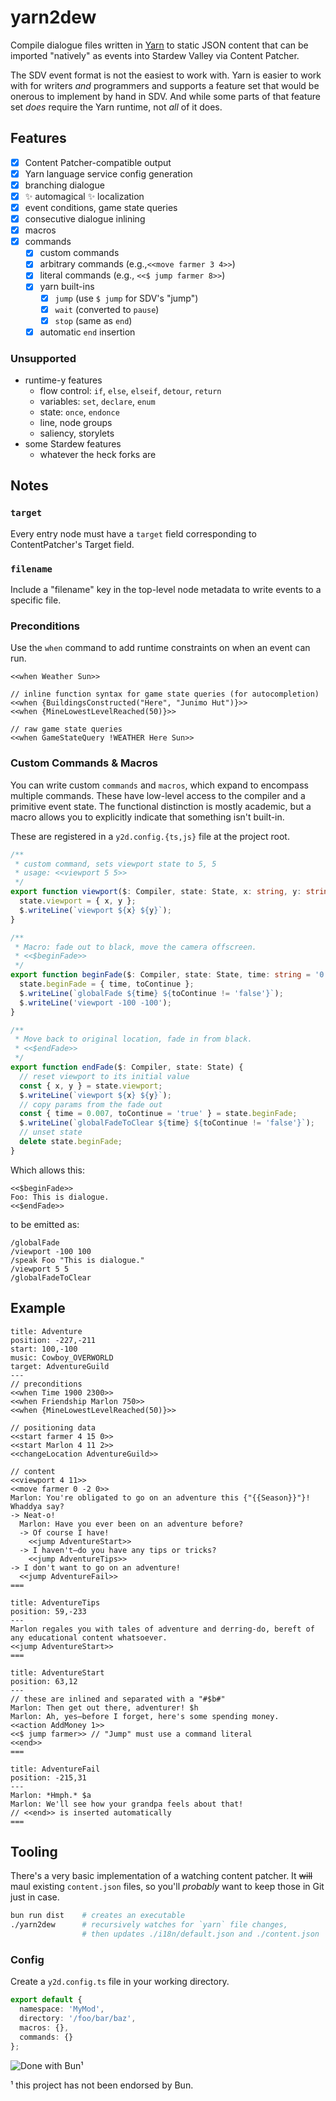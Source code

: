 # yarn2dew

Compile dialogue files written in [Yarn](https://www.yarnspinner.dev/) to static JSON content that can be imported "natively" as events into Stardew Valley via Content Patcher.

The SDV event format is not the easiest to work with. Yarn is easier to work with for writers _and_ programmers and supports a feature set that would be onerous to implement by hand in SDV. And while some parts of that feature set _does_ require the Yarn runtime, not _all_ of it does.

## Features

- [x] Content Patcher-compatible output
- [x] Yarn language service config generation
- [x] branching dialogue
- [x] ✨ automagical ✨ localization
- [x] event conditions, game state queries
- [x] consecutive dialogue inlining
- [x] macros
- [x] commands
  - [x] custom commands
  - [x] arbitrary commands (e.g.,`<<move farmer 3 4>>`)
  - [x] literal commands (e.g., `<<$ jump farmer 8>>`)
  - [x] yarn built-ins
    - [x] `jump` (use `$ jump` for SDV's "jump")
    - [x] `wait` (converted to `pause`)
    - [x] `stop` (same as `end`)
  - [x] automatic `end` insertion

### Unsupported

- runtime-y features
  - flow control: `if`, `else`, `elseif`, `detour`, `return`
  - variables: `set`, `declare`, `enum`
  - state: `once`, `endonce`
  - line, node groups
  - saliency, storylets
- some Stardew features
  - whatever the heck forks are

## Notes

### `target`

Every entry node must have a `target` field corresponding to ContentPatcher's Target field.

### `filename`

Include a "filename" key in the top-level node metadata to write events to a specific file.

### Preconditions

Use the `when` command to add runtime constraints on when an event can run.

```yarn
<<when Weather Sun>>

// inline function syntax for game state queries (for autocompletion)
<<when {BuildingsConstructed("Here", "Junimo Hut")}>>
<<when {MineLowestLevelReached(50)}>>

// raw game state queries
<<when GameStateQuery !WEATHER Here Sun>>
```

### Custom Commands & Macros

You can write custom `commands` and `macros`, which expand to encompass multiple commands. These have low-level access to the compiler and a primitive event state. The functional distinction is mostly academic, but a macro allows you to explicitly indicate that something isn't built-in.

These are registered in a `y2d.config.{ts,js}` file at the project root.

```ts
/**
 * custom command, sets viewport state to 5, 5
 * usage: <<viewport 5 5>>
 */
export function viewport($: Compiler, state: State, x: string, y: string) {
  state.viewport = { x, y };
  $.writeLine(`viewport ${x} ${y}`);
}
```

```ts
/**
 * Macro: fade out to black, move the camera offscreen.
 * <<$beginFade>>
 */
export function beginFade($: Compiler, state: State, time: string = '0.007', toContinue: string = 'false') {
  state.beginFade = { time, toContinue };
  $.writeLine(`globalFade ${time} ${toContinue != 'false'}`);
  $.writeLine('viewport -100 -100');
}

/**
 * Move back to original location, fade in from black.
 * <<$endFade>>
 */
export function endFade($: Compiler, state: State) {
  // reset viewport to its initial value
  const { x, y } = state.viewport;
  $.writeLine(`viewport ${x} ${y}`);
  // copy params from the fade out
  const { time = 0.007, toContinue = 'true' } = state.beginFade;
  $.writeLine(`globalFadeToClear ${time} ${toContinue != 'false'}`);
  // unset state
  delete state.beginFade;
}
```

Which allows this:

```yarn
<<$beginFade>>
Foo: This is dialogue.
<<$endFade>>
```

to be emitted as:

```
/globalFade
/viewport -100 100
/speak Foo "This is dialogue."
/viewport 5 5
/globalFadeToClear
```

## Example

```yarn
title: Adventure
position: -227,-211
start: 100,-100
music: Cowboy_OVERWORLD
target: AdventureGuild
---
// preconditions
<<when Time 1900 2300>>
<<when Friendship Marlon 750>>
<<when {MineLowestLevelReached(50)}>>

// positioning data
<<start farmer 4 15 0>>
<<start Marlon 4 11 2>>
<<changeLocation AdventureGuild>>

// content
<<viewport 4 11>>
<<move farmer 0 -2 0>>
Marlon: You're obligated to go on an adventure this {"{{Season}}"}!
Whaddya say?
-> Neat-o!
  Marlon: Have you ever been on an adventure before?
  -> Of course I have!
    <<jump AdventureStart>>
  -> I haven't—do you have any tips or tricks?
    <<jump AdventureTips>>
-> I don't want to go on an adventure!
  <<jump AdventureFail>>
===

title: AdventureTips
position: 59,-233
---
Marlon regales you with tales of adventure and derring-do, bereft of any educational content whatsoever.
<<jump AdventureStart>>
===

title: AdventureStart
position: 63,12
---
// these are inlined and separated with a "#$b#"
Marlon: Then get out there, adventurer! $h
Marlon: Ah, yes—before I forget, here's some spending money.
<<action AddMoney 1>>
<<$ jump farmer>> // "Jump" must use a command literal
<<end>>
===

title: AdventureFail
position: -215,31
---
Marlon: *Hmph.* $a
Marlon: We'll see how your grandpa feels about that!
// <<end>> is inserted automatically
===
```

## Tooling

There's a very basic implementation of a watching content patcher. It ~~will~~ maul existing `content.json` files, so you'll _probably_ want to keep those in Git just in case.

```sh
bun run dist    # creates an executable
./yarn2dew      # recursively watches for `yarn` file changes,
                # then updates ./i18n/default.json and ./content.json
```

### Config

Create a `y2d.config.ts` file in your working directory.

```ts
export default {
  namespace: 'MyMod',
  directory: '/foo/bar/baz',
  macros: {},
  commands: {}
};
```

![Done with Bun](./dun-with-bun.png)¹

¹ this project has not been endorsed by Bun.
